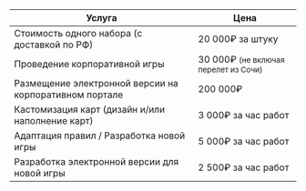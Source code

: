 | Услуга | Цена |
| --- | --- |
| Стоимость одного набора (с доставкой по РФ) | 20 000₽ за штуку |
| Проведение корпоративной игры | 30 000₽ <small>(не включая перелет из Сочи)</small> |
| Размещение электронной версии на корпоративном портале | 200 000₽ |
| Кастомизация карт (дизайн и/или наполнение карт) | 3 000₽ за час работ |
| Адаптация правил / Разработка новой игры | 5 000₽ за час работ |
| Разработка электронной версии для новой игры | 2 500₽ за час работ |